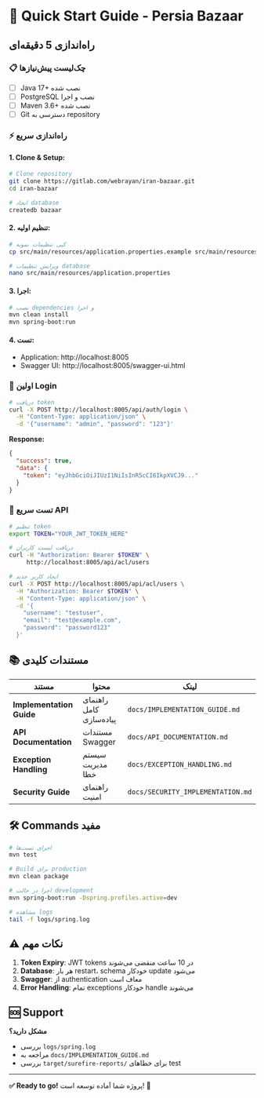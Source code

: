 # 🚀 Quick Start Guide - Persia Bazaar

## راه‌اندازی 5 دقیقه‌ای

### 📋 **چک‌لیست پیش‌نیازها**
- [ ] Java 17+ نصب شده
- [ ] PostgreSQL نصب و اجرا
- [ ] Maven 3.6+ نصب شده
- [ ] Git دسترسی به repository

### ⚡ **راه‌اندازی سریع**

#### **1. Clone & Setup:**
```bash
# Clone repository
git clone https://gitlab.com/webrayan/iran-bazaar.git
cd iran-bazaar

# ایجاد database
createdb bazaar
```

#### **2. تنظیم اولیه:**
```bash
# کپی تنظیمات نمونه
cp src/main/resources/application.properties.example src/main/resources/application.properties

# ویرایش تنظیمات database
nano src/main/resources/application.properties
```

#### **3. اجرا:**
```bash
# نصب dependencies و اجرا
mvn clean install
mvn spring-boot:run
```

#### **4. تست:**
- Application: http://localhost:8005
- Swagger UI: http://localhost:8005/swagger-ui.html

### 🔑 **اولین Login**

```bash
# دریافت token
curl -X POST http://localhost:8005/api/auth/login \
  -H "Content-Type: application/json" \
  -d '{"username": "admin", "password": "123"}'
```

**Response:**
```json
{
  "success": true,
  "data": {
    "token": "eyJhbGciOiJIUzI1NiIsInR5cCI6IkpXVCJ9..."
  }
}
```

### 🧪 **تست سریع API**

```bash
# تنظیم token
export TOKEN="YOUR_JWT_TOKEN_HERE"

# دریافت لیست کاربران
curl -H "Authorization: Bearer $TOKEN" \
     http://localhost:8005/api/acl/users

# ایجاد کاربر جدید
curl -X POST http://localhost:8005/api/acl/users \
  -H "Authorization: Bearer $TOKEN" \
  -H "Content-Type: application/json" \
  -d '{
    "username": "testuser",
    "email": "test@example.com",
    "password": "password123"
  }'
```

## 📚 **مستندات کلیدی**

| مستند | محتوا | لینک |
|--------|-------|------|
| **Implementation Guide** | راهنمای کامل پیاده‌سازی | `docs/IMPLEMENTATION_GUIDE.md` |
| **API Documentation** | مستندات Swagger | `docs/API_DOCUMENTATION.md` |
| **Exception Handling** | سیستم مدیریت خطا | `docs/EXCEPTION_HANDLING.md` |
| **Security Guide** | راهنمای امنیت | `docs/SECURITY_IMPLEMENTATION.md` |

## 🛠️ **Commands مفید**

```bash
# اجرای تست‌ها
mvn test

# Build برای production
mvn clean package

# اجرا در حالت development
mvn spring-boot:run -Dspring.profiles.active=dev

# مشاهده logs
tail -f logs/spring.log
```

## ⚠️ **نکات مهم**

1. **Token Expiry**: JWT tokens در 10 ساعت منقضی می‌شوند
2. **Database**: هر بار restart، schema خودکار update می‌شود
3. **Swagger**: از authentication معاف است
4. **Error Handling**: تمام exceptions خودکار handle می‌شوند

## 🆘 **Support**

**مشکل دارید؟**
- بررسی `logs/spring.log`
- مراجعه به `docs/IMPLEMENTATION_GUIDE.md`
- بررسی `target/surefire-reports/` برای خطاهای test

---
**✅ Ready to go!** پروژه شما آماده توسعه است! 🎉
